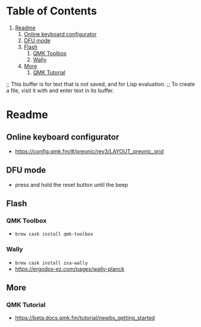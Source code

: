 
# Table of Contents

1.  [Readme](#org6be46a6)
    1.  [Online keyboard configurator](#orgb067e69)
    2.  [DFU mode](#orge8b01b6)
    3.  [Flash](#org5372cb0)
        1.  [QMK Toolbox](#orgd116e1e)
        2.  [Wally](#org2cad50f)
    4.  [More](#org2681db1)
        1.  [QMK Tutorial](#org6126c4f)

;; This buffer is for text that is not saved, and for Lisp evaluation.
;; To create a file, visit it with <open> and enter text in its buffer.


<a id="org6be46a6"></a>

# Readme


<a id="orgb067e69"></a>

## Online keyboard configurator

-   <https://config.qmk.fm/#/preonic/rev3/LAYOUT_preonic_grid>


<a id="orge8b01b6"></a>

## DFU mode

-   press and hold the reset button until the beep


<a id="org5372cb0"></a>

## Flash


<a id="orgd116e1e"></a>

### QMK Toolbox

-   `brew cask install qmk-toolbox`


<a id="org2cad50f"></a>

### Wally

-   `brew cask install zsa-wally`
-   <https://ergodox-ez.com/pages/wally-planck>


<a id="org2681db1"></a>

## More


<a id="org6126c4f"></a>

### QMK Tutorial

-   <https://beta.docs.qmk.fm/tutorial/newbs_getting_started>

